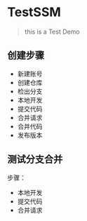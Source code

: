 # TestSSM

> this is a Test Demo

## 创建步骤

- 新建账号
- 创建仓库
- 检出分支
- 本地开发
- 提交代码
- 合并请求
- 合并代码
- 发布版本

## 测试分支合并

步骤：

- 本地开发
- 提交代码
- 合并请求


